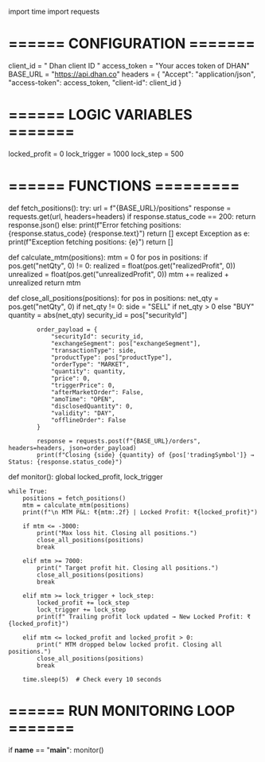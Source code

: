 import time
import requests

# ====== CONFIGURATION =======
client_id = " Dhan client ID "
access_token = "Your acces token of DHAN"
BASE_URL = "https://api.dhan.co"
headers = {
    "Accept": "application/json",
    "access-token": access_token,
    "client-id": client_id
}

# ====== LOGIC VARIABLES =======
locked_profit = 0
lock_trigger = 1000
lock_step = 500

# ====== FUNCTIONS =========
def fetch_positions():
    try:
        url = f"{BASE_URL}/positions"
        response = requests.get(url, headers=headers)
        if response.status_code == 200:
            return response.json()
        else:
            print(f"Error fetching positions: {response.status_code} {response.text}")
            return []
    except Exception as e:
        print(f"Exception fetching positions: {e}")
        return []

def calculate_mtm(positions):
    mtm = 0
    for pos in positions:
        if pos.get("netQty", 0) != 0:
            realized = float(pos.get("realizedProfit", 0))
            unrealized = float(pos.get("unrealizedProfit", 0))
            mtm += realized + unrealized
    return mtm

def close_all_positions(positions):
    for pos in positions:
        net_qty = pos.get("netQty", 0)
        if net_qty != 0:
            side = "SELL" if net_qty > 0 else "BUY"
            quantity = abs(net_qty)
            security_id = pos["securityId"]

            order_payload = {
                "securityId": security_id,
                "exchangeSegment": pos["exchangeSegment"],
                "transactionType": side,
                "productType": pos["productType"],
                "orderType": "MARKET",
                "quantity": quantity,
                "price": 0,
                "triggerPrice": 0,
                "afterMarketOrder": False,
                "amoTime": "OPEN",
                "disclosedQuantity": 0,
                "validity": "DAY",
                "offlineOrder": False
            }

            response = requests.post(f"{BASE_URL}/orders", headers=headers, json=order_payload)
            print(f"Closing {side} {quantity} of {pos['tradingSymbol']} → Status: {response.status_code}")

def monitor():
    global locked_profit, lock_trigger

    while True:
        positions = fetch_positions()
        mtm = calculate_mtm(positions)
        print(f"\n MTM P&L: ₹{mtm:.2f} | Locked Profit: ₹{locked_profit}")

        if mtm <= -3000:
            print("Max loss hit. Closing all positions.")
            close_all_positions(positions)
            break

        elif mtm >= 7000:
            print(" Target profit hit. Closing all positions.")
            close_all_positions(positions)
            break

        elif mtm >= lock_trigger + lock_step:
            locked_profit += lock_step
            lock_trigger += lock_step
            print(f" Trailing profit lock updated → New Locked Profit: ₹{locked_profit}")

        elif mtm <= locked_profit and locked_profit > 0:
            print(" MTM dropped below locked profit. Closing all positions.")
            close_all_positions(positions)
            break

        time.sleep(5)  # Check every 10 seconds

# ====== RUN MONITORING LOOP =======
if __name__ == "__main__":
    monitor()
